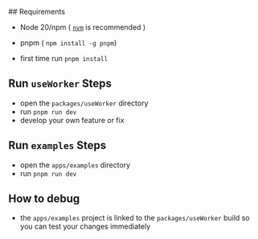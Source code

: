 ## Requirements

- Node 20/npm ( [`nvm`](https://github.com/nvm-sh/nvm) is recommended )
- pnpm ( `npm install -g pnpm`)

- first time run `pnpm install`

## Run `useWorker` Steps

- open the `packages/useWorker` directory
- run `pnpm run dev`
- develop your own feature or fix

## Run `examples` Steps

- open the `apps/examples` directory
- run `pnpm run dev`

## How to debug

- the `apps/examples` project is linked to the `packages/useWorker` build so you can test your changes immediately
